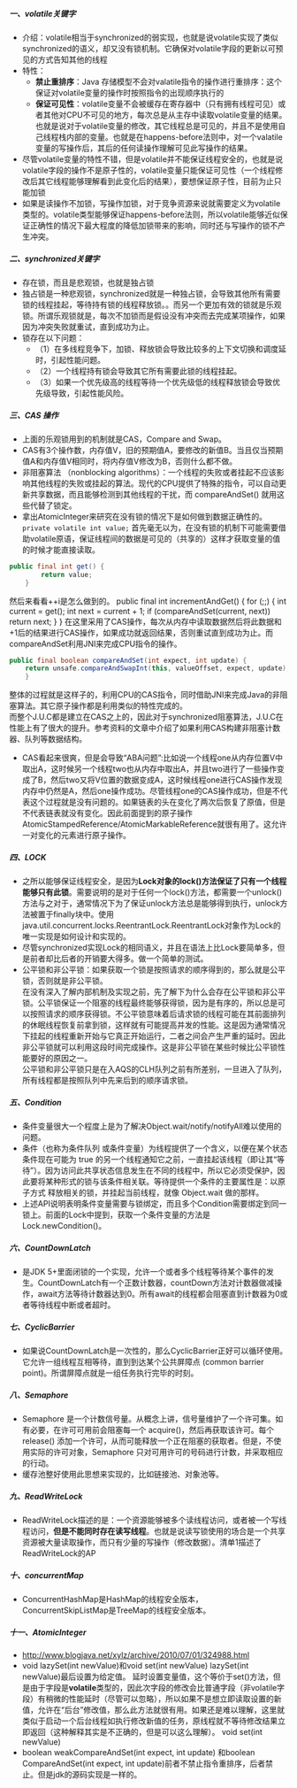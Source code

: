 ##### 一、volatile关键字
- 介绍：volatile相当于synchronized的弱实现，也就是说volatile实现了类似synchronized的语义，却又没有锁机制。它确保对volatile字段的更新以可预见的方式告知其他的线程
- 特性：
	- **禁止重排序**：Java 存储模型不会对valatile指令的操作进行重排序：这个保证对volatile变量的操作时按照指令的出现顺序执行的
	- **保证可见性**：volatile变量不会被缓存在寄存器中（只有拥有线程可见）或者其他对CPU不可见的地方，每次总是从主存中读取volatile变量的结果。也就是说对于volatile变量的修改，其它线程总是可见的，并且不是使用自己线程栈内部的变量。也就是在happens-before法则中，对一个valatile变量的写操作后，其后的任何读操作理解可见此写操作的结果。
- 尽管volatile变量的特性不错，但是volatile并不能保证线程安全的，也就是说volatile字段的操作不是原子性的，volatile变量只能保证可见性（一个线程修改后其它线程能够理解看到此变化后的结果），要想保证原子性，目前为止只能加锁
- 如果是读操作不加锁，写操作加锁，对于竞争资源来说就需要定义为volatile类型的。volatile类型能够保证happens-before法则，所以volatile能够近似保证正确性的情况下最大程度的降低加锁带来的影响，同时还与写操作的锁不产生冲突。
##### 二、synchronized关键字
- 存在锁，而且是悲观锁，也就是独占锁
- 独占锁是一种悲观锁，synchronized就是一种独占锁，会导致其他所有需要锁的线程挂起，等待持有锁的线程释放锁。。而另一个更加有效的锁就是乐观锁。所谓乐观锁就是，每次不加锁而是假设没有冲突而去完成某项操作，如果因为冲突失败就重试，直到成功为止。
- 锁存在以下问题：
	- （1）在多线程竞争下，加锁、释放锁会导致比较多的上下文切换和调度延时，引起性能问题。
	- （2）一个线程持有锁会导致其它所有需要此锁的线程挂起。
	- （3）如果一个优先级高的线程等待一个优先级低的线程释放锁会导致优先级导致，引起性能风险。
##### 三、CAS 操作
- 上面的乐观锁用到的机制就是CAS，Compare and Swap。
- CAS有3个操作数，内存值V，旧的预期值A，要修改的新值B。当且仅当预期值A和内存值V相同时，将内存值V修改为B，否则什么都不做。
- 非阻塞算法 （nonblocking algorithms）：一个线程的失败或者挂起不应该影响其他线程的失败或挂起的算法。现代的CPU提供了特殊的指令，可以自动更新共享数据，而且能够检测到其他线程的干扰，而 compareAndSet() 就用这些代替了锁定。
- 拿出AtomicInteger来研究在没有锁的情况下是如何做到数据正确性的。
<code>private volatile int value;</code>
首先毫无以为，在没有锁的机制下可能需要借助volatile原语，保证线程间的数据是可见的（共享的）这样才获取变量的值的时候才能直接读取。
```java
public final int get() {
        return value;
    }
```
然后来看看++i是怎么做到的。
public final int incrementAndGet() {
    for (;;) {
        int current = get();
        int next = current + 1;
        if (compareAndSet(current, next))
            return next;
    }
}
在这里采用了CAS操作，每次从内存中读取数据然后将此数据和+1后的结果进行CAS操作，如果成功就返回结果，否则重试直到成功为止。而compareAndSet利用JNI来完成CPU指令的操作。
```java
public final boolean compareAndSet(int expect, int update) {   
    return unsafe.compareAndSwapInt(this, valueOffset, expect, update);
    }
```
整体的过程就是这样子的，利用CPU的CAS指令，同时借助JNI来完成Java的非阻塞算法。其它原子操作都是利用类似的特性完成的。</br>
而整个J.U.C都是建立在CAS之上的，因此对于synchronized阻塞算法，J.U.C在性能上有了很大的提升。参考资料的文章中介绍了如果利用CAS构建非阻塞计数器、队列等数据结构。</br>
- CAS看起来很爽，但是会导致“ABA问题”:比如说一个线程one从内存位置V中取出A，这时候另一个线程two也从内存中取出A，并且two进行了一些操作变成了B，然后two又将V位置的数据变成A，这时候线程one进行CAS操作发现内存中仍然是A，然后one操作成功。尽管线程one的CAS操作成功，但是不代表这个过程就是没有问题的。如果链表的头在变化了两次后恢复了原值，但是不代表链表就没有变化。因此前面提到的原子操作AtomicStampedReference/AtomicMarkableReference就很有用了。这允许一对变化的元素进行原子操作。
##### 四、LOCK
- 之所以能够保证线程安全，是因为**Lock对象的lock()方法保证了只有一个线程能够只有此锁**。需要说明的是对于任何一个lock()方法，都需要一个unlock()方法与之对于，通常情况下为了保证unlock方法总是能够得到执行，unlock方法被置于finally块中。使用java.util.concurrent.locks.ReentrantLock.ReentrantLock对象作为Lock的唯一实现是如何设计和实现的。
- 尽管synchronized实现Lock的相同语义，并且在语法上比Lock要简单多，但是前者却比后者的开销要大得多。做一个简单的测试。
- 公平锁和非公平锁：如果获取一个锁是按照请求的顺序得到的，那么就是公平锁，否则就是非公平锁。</br>
在没有深入了解内部机制及实现之前，先了解下为什么会存在公平锁和非公平锁。公平锁保证一个阻塞的线程最终能够获得锁，因为是有序的，所以总是可以按照请求的顺序获得锁。不公平锁意味着后请求锁的线程可能在其前面排列的休眠线程恢复前拿到锁，这样就有可能提高并发的性能。这是因为通常情况下挂起的线程重新开始与它真正开始运行，二者之间会产生严重的延时。因此非公平锁就可以利用这段时间完成操作。这是非公平锁在某些时候比公平锁性能要好的原因之一。</br>
公平锁和非公平锁只是在入AQS的CLH队列之前有所差别，一旦进入了队列，所有线程都是按照队列中先来后到的顺序请求锁。
##### 五、Condition
- 条件变量很大一个程度上是为了解决Object.wait/notify/notifyAll难以使用的问题。
- 条件（也称为条件队列 或条件变量）为线程提供了一个含义，以便在某个状态条件现在可能为 true 的另一个线程通知它之前，一直挂起该线程（即让其“等待”）。因为访问此共享状态信息发生在不同的线程中，所以它必须受保护，因此要将某种形式的锁与该条件相关联。等待提供一个条件的主要属性是：以原子方式 释放相关的锁，并挂起当前线程，就像 Object.wait 做的那样。
- 上述API说明表明条件变量需要与锁绑定，而且多个Condition需要绑定到同一锁上。前面的Lock中提到，获取一个条件变量的方法是Lock.newCondition()。
##### 六、CountDownLatch
- 是JDK 5+里面闭锁的一个实现，允许一个或者多个线程等待某个事件的发生。CountDownLatch有一个正数计数器，countDown方法对计数器做减操作，await方法等待计数器达到0。所有await的线程都会阻塞直到计数器为0或者等待线程中断或者超时。
##### 七、CyclicBarrier 
- 如果说CountDownLatch是一次性的，那么CyclicBarrier正好可以循环使用。它允许一组线程互相等待，直到到达某个公共屏障点 (common barrier point)。所谓屏障点就是一组任务执行完毕的时刻。
##### 八、Semaphore
- Semaphore 是一个计数信号量。从概念上讲，信号量维护了一个许可集。如有必要，在许可可用前会阻塞每一个 acquire()，然后再获取该许可。每个 release() 添加一个许可，从而可能释放一个正在阻塞的获取者。但是，不使用实际的许可对象，Semaphore 只对可用许可的号码进行计数，并采取相应的行动。
- 缓存池整好使用此思想来实现的，比如链接池、对象池等。
##### 九、ReadWriteLock
- ReadWriteLock描述的是：一个资源能够被多个读线程访问，或者被一个写线程访问，**但是不能同时存在读写线程**。也就是说读写锁使用的场合是一个共享资源被大量读取操作，而只有少量的写操作（修改数据）。清单1描述了ReadWriteLock的AP
##### 十、concurrentMap
- ConcurrentHashMap是HashMap的线程安全版本，ConcurrentSkipListMap是TreeMap的线程安全版本。
##### 十一、AtomicInteger
- http://www.blogjava.net/xylz/archive/2010/07/01/324988.html
- void lazySet(int newValue)和void set(int newValue)
lazySet(int newValue)最后设置为给定值。 延时设置变量值，这个等价于set()方法，但是由于字段是**volatile**类型的，因此次字段的修改会比普通字段（非volatile字段）有稍微的性能延时（尽管可以忽略），所以如果不是想立即读取设置的新值，允许在“后台”修改值，那么此方法就很有用。如果还是难以理解，这里就类似于启动一个后台线程如执行修改新值的任务，原线程就不等待修改结果立即返回（这种解释其实是不正确的，但是可以这么理解）。
void set(int newValue)
- boolean weakCompareAndSet(int expect, int update) 和boolean CompareAndSet(int expect, int update)前者不禁止指令重排序，后者禁止。但是jdk的源码实现是一样的。
